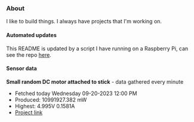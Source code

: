 ### About
I like to build things. I always have projects that I'm working on.

#### Automated updates
This README is updated by a script I have running on a Raspberry Pi, can see the repo [here](https://github.com/jdc-cunningham/raspi-git-repo-updater).

#### Sensor data


**Small random DC motor attached to stick** - data gathered every minute
- Fetched today Wednesday 09-20-2023 12:00 PM
- Produced: 10991927.382 mW
- Highest: 4.995V 0.1581A
- [Project link](https://github.com/jdc-cunningham/turbine-raspi)